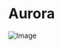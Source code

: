 # Aurora 

![Image](https://github.com/donpsabance/Aurora/blob/master/Screen%20Shot%202020-09-11%20at%209.21.47%20AM.png)

